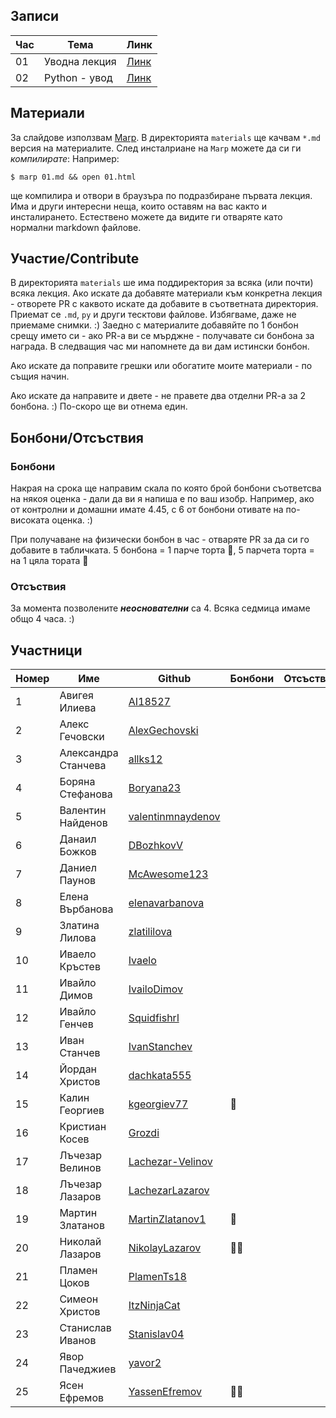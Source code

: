 ## Записи

|Час | Тема | Линк |
|-----|-----|--------|
|01| Уводна лекция | [Линк](https://www.youtube.com/watch?v=0xCOTZ-l8yI)|
|02| Python - увод | [Линк](https://www.youtube.com/watch?v=)|

## Материали

За слайдове използвам [Marp](https://marp.app/). В директорията `materials` ще качвам `*.md` версия на материалите. След инсталриане на `Marp` можете да си ги _компилирате_:
Например:
```
$ marp 01.md && open 01.html
```
ще компилира и отвори в браузъра по подразбиране първата лекция. 
Има и други интересни неща, които оставям на вас както и инсталирането. Естествено можете да видите ги отваряте като нормални markdown файлове.

## Участие/Contribute

В директорията `materials` ше има поддиректория за всяка (или почти) всяка лекция. 
Ако искате да добавяте материали към конкретна лекция - отворете PR с каквото искате да добавите в съответната директория. Приемат се `.md`, `py` и други тесктови файлове. Избягваме, даже не приемаме снимки. :)
Заедно с материалите добавяйте по 1 бонбон срещу името си - ако PR-a ви се мърджне - получавате си бонбона за награда. В следващия час ми напомнете да ви дам истински бонбон.

Ако искате да поправите грешки или обогатите моите материали - по същия начин.

Ако искате да направите и двете - не правете два отделни PR-a за 2 бонбона. :) По-скоро ще ви отнема един.

## Бонбони/Отсъствия
### Бонбони
Накрая на срока ще направим скала по която брой бонбони съответсва на някоя оценка - дали да ви я напиша е по ваш изобр. Например, ако от контролни и домашни имате 4.45, с 6 от бонбони отивате на по-високата оценка. :)

При получаване на физически бонбон в час - отваряте PR за да си го добавите в табличката. 5 бонбона = 1 парче торта 🍰, 5 парчета торта = на 1 цяла тората 🎂

### Отсъствия 
За момента позволените **_неоснователни_** са 4. Всяка седмица имаме общо 4 часа. :) 

## Участници
|Номер| Име | Github | Бонбони | Отсъствия |
|-----|-----|--------|---------|-----------|
|1| Авигея Илиева |  [AI18527](https://github.com/AI18527) | | |
|2| Алекс Гечовски | [AlexGechovski](https://github.com/AlexGechovski) | | |
|3| Александра Станчева | [allks12](https://github.com/allks12) | | |
|4| Боряна Стефанова| [Boryana23](https://github.com/Boryana23) | | |
|5| Валентин Найденов| [valentinmnaydenov](https://github.com/valentinmnaydenov) | | |
|6| Данаил Божков | [DBozhkovV](https://github.com/DBozhkovV) | | |
|7| Даниел Паунов | [McAwesome123](https://github.com/McAwesome123) | | |
|8| Елена Върбанова | [elenavarbanova](https://github.com/elenavarbanova) | | |
|9| Златина Лилова | [zlatililova](https://github.com/zlatililova) | | |
|10| Иваело Кръстев | [Ivaelo](https://github.com/Ivaelo) | | |
|11| Ивайло Димов | [IvailoDimov](https://github.com/IvailoDimov) | | |
|12| Ивайло Генчев | [Squidfishrl](https://github.com/Squidfishrl) | | |
|13| Иван Станчев | [IvanStanchev](https://github.com/IvanStanchev) | | |
|14| Йордан Христов | [dachkata555](https://github.com/dachkata555) | | |
|15| Калин Георгиев | [kgeorgiev77](https://github.com/kgeorgiev77) | 🍬 | |
|16| Кристиан Косев | [Grozdi](https://github.com/Grozdi) | | |
|17| Лъчезар Велинов | [Lachezar-Velinov](https://github.com/Lachezar-Velinov) | | |
|18| Лъчезар Лазаров | [LachezarLazarov](https://github.com/LachezarLazarov) | | |
|19| Мартин Златанов | [MartinZlatanov1](https://github.com/MartinZlatanov1) |🍬 | |
|20| Николай Лазаров| [NikolayLazarov](https://github.com/NikolayLazarov) |🍬🍬 | |
|21| Пламен Цоков | [PlamenTs18](https://github.com/PlamenTs18) | | |
|22| Симеон Христов | [ItzNinjaCat](https://github.com/ItzNinjaCat) | | |
|23| Станислав Иванов | [Stanislav04](https://github.com/Stanislav04) | | |
|24| Явор Пачеджиев| [yavor2](https://github.com/yavor2) | | |
|25| Ясен Ефремов | [YassenEfremov](https://github.com/YassenEfremov) | 🍬🍬 | |
